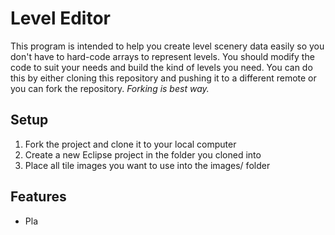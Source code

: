 # Level Editor #

This program is intended to help you create level scenery data easily so you don't have to hard-code arrays to represent levels.  You should modify the code to suit your needs and build the kind of levels you need.  You can do this by either cloning this repository and pushing it to a different remote or you can fork the repository.  *Forking is best way.*

## Setup ##

1. Fork the project and clone it to your local computer
2. Create a new Eclipse project in the folder you cloned into
3. Place all tile images you want to use into the images/ folder

## Features ##

* Pla